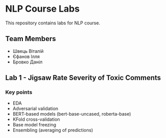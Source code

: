 # NLP Course Labs
This repository contains labs for NLP course.

## Team Members
- Швець Віталій
- Єфанов Ілля
- Бровко Даніл

## Lab 1 - Jigsaw Rate Severity of Toxic Comments
### Key points
- EDA
- Adversarial validation
- BERT-based models (bert-base-uncased, roberta-base)
- KFold cross-validation
- Base model freezing
- Ensembling (averaging of predictions)